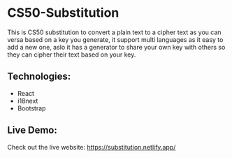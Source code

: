 # CS50-Substitution

This is CS50 substitution to convert a plain text to a cipher text as you can versa based on a key you generate, it support multi languages as it easy to add a new one, aslo it has a generator to share your own key with others so they can cipher their text based on your key.

## Technologies: 
- React
- i18next
- Bootstrap

## Live Demo:
Check out the live website:  https://substitution.netlify.app/
